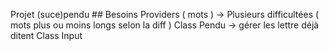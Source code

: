 Projet (suce)pendu  ## Besoins   Providers ( mots ) -> Plusieurs difficultées  ( mots plus ou moins longs selon la diff )  Class Pendu -> gérer les lettre déjà ditent  Class Input
